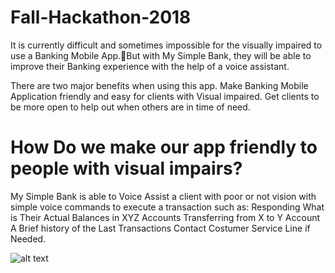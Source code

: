 # Fall-Hackathon-2018

It is currently difficult and sometimes impossible for the visually impaired to use a Banking Mobile App.But with My Simple Bank, they will be able to improve their Banking experience with the help of a voice assistant. 

There are two major benefits when using this app. Make Banking Mobile Application friendly and easy for clients with Visual impaired. Get clients to be more open to help out when others are in time of need.

# How Do we make our app friendly to people with visual impairs?

My Simple Bank is able to Voice Assist a client with poor or not vision with simple voice commands to execute a transaction such as:
Responding What is Their Actual Balances in XYZ Accounts Transferring from X to Y Account A Brief history of the Last Transactions Contact Costumer Service Line if Needed.

![alt text](https://user-images.githubusercontent.com/25781788/48662701-b1bdef00-ea53-11e8-92bb-b7efa965c37b.png)



